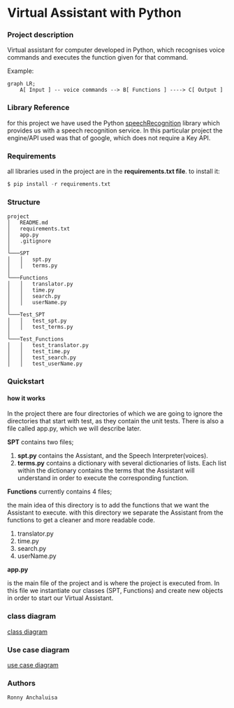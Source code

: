 # Virtual Assistant with Python 

### Project description
Virtual assistant for computer developed in Python, which recognises voice commands and executes the function given for that command.


Example: 

```mermaid
graph LR;
    A[ Input ] -- voice commands --> B[ Functions ] ----> C[ Output ]
```

### Library Reference

for this project we have used the Python [speechRecognition](https://pypi.org/project/SpeechRecognition/) library which provides us with a speech recognition service.
In this particular project the engine/API used was that of google, which does not require a Key API.

### Requirements 

all libraries used in the project are in the **requirements.txt file**.
to install it:

```python 
$ pip install -r requirements.txt
```

### Structure 

```
project
│   README.md
│   requirements.txt    
│   app.py
│   .gitignore
│
└───SPT
│   │   spt.py
│   │   terms.py
│   
└───Functions  
│   │   translator.py
│   │   time.py
│   │   search.py
│   │   userName.py
│
└───Test_SPT
│   │   test_spt.py
│   │   test_terms.py
│   
└───Test_Functions  
│   │   test_translator.py
│   │   test_time.py
│   │   test_search.py
│   │   test_userName.py
```

### Quickstart

#### **how it works**

In the project there are four directories of which we are going to ignore the directories that start with test, as they contain the unit tests.
There is also a file called app.py, which we will describe later. 

**SPT** contains two files;
1. **spt.py** contains the Assistant, and the Speech Interpreter(voices).
2. **terms.py** contains a dictionary with several dictionaries of lists. Each list within the dictionary contains the terms that the Assistant will understand in order to execute the corresponding function.

**Functions** currently contains 4 files;

the main idea of this directory is to add the functions that we want the Assistant to execute.
with this directory we separate the Assistant from the functions to get a cleaner and more readable code.

1. translator.py
2. time.py
3. search.py
4. userName.py

**app.py** 

is the main file of the project and is where the project is executed from.
In this file we instantiate our classes (SPT, Functions) and create new objects in order to start our Virtual Assistant.

### class diagram 

[class diagram](https://app.luminpdf.com/viewer/60a40b12c974920011a6d176)

### Use case diagram 

[use case diagram](https://app.luminpdf.com/viewer/60a40bb9c974920011a6d1a6)


### Authors
```
Ronny Anchaluisa
```






